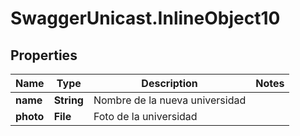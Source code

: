 # SwaggerUnicast.InlineObject10

## Properties

Name | Type | Description | Notes
------------ | ------------- | ------------- | -------------
**name** | **String** | Nombre de la nueva universidad | 
**photo** | **File** | Foto de la universidad | 


